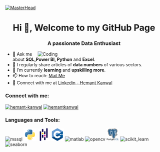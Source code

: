 [![MasterHead](https://nielseniq.com/wp-content/uploads/sites/4/2021/02/data-science-icon-animation-banner-clockwise-3.gif)](https://github.com/hemant8work)
<h1 align="center">Hi 👋, Welcome to my GitHub Page</h1>
<h3 align="center">A passionate Data Enthusiast</h3>
<img align="right" alt="Coding" width="400" src="https://cdn.dribbble.com/users/730703/screenshots/6581243/avento.gif">

- 💬 Ask me about **SQL,Power BI, Python** and **Excel**.
- 📝 I regularly share articles of **data numbers** of various sectors.
- 🌱 I’m currently **learning** and **upskilling more**.
- 📫 How to reach: [Mail Me](kanwalhemant44@gmail.com)
- 🔗 Connect with me at [Linkedin - Hemant Kanwal](https://www.linkedin.com/in/hemant-kanwal/)



<h3 align="left">Connect with me:</h3>
<p align="left">
<a href="https://linkedin.com/in/hemant-kanwal" target="blank"><img align="center" src="https://raw.githubusercontent.com/rahuldkjain/github-profile-readme-generator/master/src/images/icons/Social/linked-in-alt.svg" alt="hemant-kanwal" height="30" width="40" /></a>
<a href="https://www.hackerrank.com/hemantkanwal" target="blank"><img align="center" src="https://raw.githubusercontent.com/rahuldkjain/github-profile-readme-generator/master/src/images/icons/Social/hackerrank.svg" alt="hemantkanwal" height="30" width="40" /></a>
</p>

<h3 align="left">Languages and Tools:</h3>
<p align="left">  
<img src="https://www.svgrepo.com/show/303229/microsoft-sql-server-logo.svg" alt="mssql" width="40" height="40"/>
<img src="https://raw.githubusercontent.com/devicons/devicon/master/icons/python/python-original.svg" alt="python" width="40" height="40"/>
<img src="https://raw.githubusercontent.com/devicons/devicon/2ae2a900d2f041da66e950e4d48052658d850630/icons/pandas/pandas-original.svg" alt="pandas" width="40" height="40"/> 
<img src="https://raw.githubusercontent.com/devicons/devicon/master/icons/cplusplus/cplusplus-original.svg" alt="cplusplus" width="40" height="40"/> 
<img src="https://upload.wikimedia.org/wikipedia/commons/2/21/Matlab_Logo.png" alt="matlab" width="40" height="40"/> 
<img src="https://www.vectorlogo.zone/logos/opencv/opencv-icon.svg" alt="opencv" width="40" height="40"/>
<img src="https://raw.githubusercontent.com/devicons/devicon/master/icons/postgresql/postgresql-original-wordmark.svg" alt="postgresql" width="40" height="40"/> 
<img src="https://upload.wikimedia.org/wikipedia/commons/0/05/Scikit_learn_logo_small.svg" alt="scikit_learn" width="40" height="40"/> 
<img src="https://seaborn.pydata.org/_images/logo-mark-lightbg.svg" alt="seaborn" width="40" height="40"/> </p>
